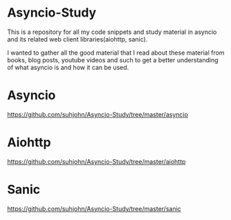 # Asyncio-Study

This is a repository for all my code snippets and study material in asyncio and its related web client libraries(aiohttp, sanic).

I wanted to gather all the good material that I read about these material from
books, blog posts, youtube videos and such to get a better understanding of what asyncio is and how it can be used.

# Asyncio

https://github.com/suhjohn/Asyncio-Study/tree/master/asyncio

# Aiohttp

https://github.com/suhjohn/Asyncio-Study/tree/master/aiohttp


# Sanic

https://github.com/suhjohn/Asyncio-Study/tree/master/sanic